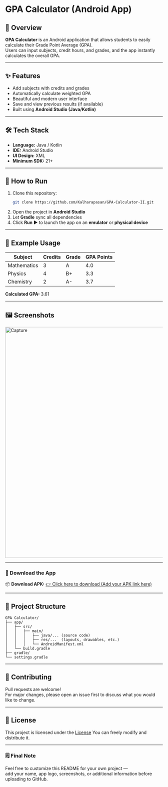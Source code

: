 
# GPA Calculator (Android App)

## 📱 Overview
**GPA Calculator** is an Android application that allows students to easily calculate their Grade Point Average (GPA).  
Users can input subjects, credit hours, and grades, and the app instantly calculates the overall GPA.

---

## ✨ Features
- Add subjects with credits and grades  
- Automatically calculate weighted GPA  
- Beautiful and modern user interface  
- Save and view previous results (if available)  
- Built using **Android Studio (Java/Kotlin)**  

---

## 🛠️ Tech Stack
- **Language:** Java / Kotlin  
- **IDE:** Android Studio  
- **UI Design:** XML  
- **Minimum SDK:** 21+  

---

## 🚀 How to Run
1. Clone this repository:
   ```bash
   git clone https://github.com/Kalharapasan/GPA-Calculator-II.git
   ```
2. Open the project in **Android Studio**
3. Let **Gradle** sync all dependencies
4. Click **Run ▶️** to launch the app on an **emulator** or **physical device**

---

## 🧮 Example Usage
| Subject      | Credits | Grade | GPA Points |
|---------------|----------|--------|-------------|
| Mathematics   | 3        | A      | 4.0         |
| Physics       | 4        | B+     | 3.3         |
| Chemistry     | 2        | A-     | 3.7         |

**Calculated GPA:** 3.61

---

## 🖼 Screenshots

<img width="1366" height="739" alt="Capture" src="https://github.com/user-attachments/assets/40f60e6a-6a2b-49d0-af7a-b04658948626" />



---

### 🚀 Download the App

📦 **Download APK:** [👉 Click here to download (Add your APK link here)](https://drive.google.com/file/d/1wSCXusY4zZcGXAgDmaBfpJ9s0TPokkWD/view?usp=drive_link)

---

## 📂 Project Structure
```
GPA Calculator/
├── app/
│   ├── src/
│   │   ├── main/
│   │   │   ├── java/... (source code)
│   │   │   ├── res/...  (layouts, drawables, etc.)
│   │   │   └── AndroidManifest.xml
│   └── build.gradle
├── gradle/
└── settings.gradle
```

---

## 🤝 Contributing
Pull requests are welcome!  
For major changes, please open an issue first to discuss what you would like to change.

---

## 📄 License
This project is licensed under the [License](./LICENSE.md) 
You can freely modify and distribute it.

---

### 🗒 Final Note
Feel free to customize this README for your own project —  
add your name, app logo, screenshots, or additional information before uploading to GitHub.

